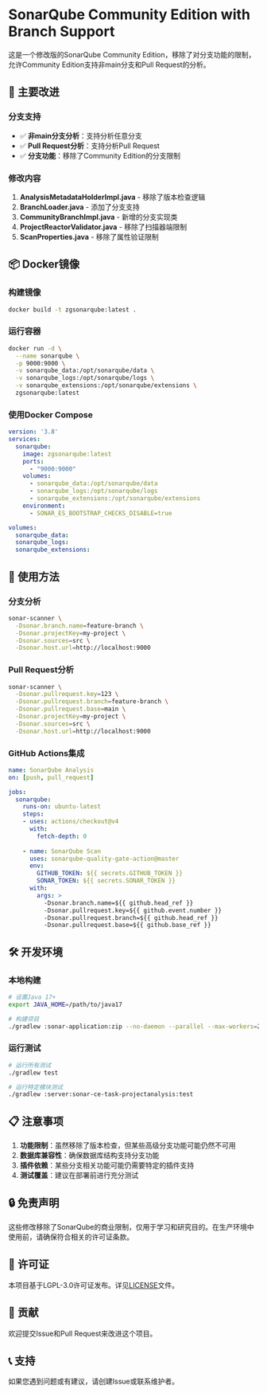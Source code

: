 # SonarQube Community Edition with Branch Support

这是一个修改版的SonarQube Community Edition，移除了对分支功能的限制，允许Community Edition支持非main分支和Pull Request的分析。

## 🚀 主要改进

### 分支支持
- ✅ **非main分支分析**：支持分析任意分支
- ✅ **Pull Request分析**：支持分析Pull Request
- ✅ **分支功能**：移除了Community Edition的分支限制

### 修改内容
1. **AnalysisMetadataHolderImpl.java** - 移除了版本检查逻辑
2. **BranchLoader.java** - 添加了分支支持
3. **CommunityBranchImpl.java** - 新增的分支实现类
4. **ProjectReactorValidator.java** - 移除了扫描器端限制
5. **ScanProperties.java** - 移除了属性验证限制

## 📦 Docker镜像

### 构建镜像
```bash
docker build -t zgsonarqube:latest .
```

### 运行容器
```bash
docker run -d \
  --name sonarqube \
  -p 9000:9000 \
  -v sonarqube_data:/opt/sonarqube/data \
  -v sonarqube_logs:/opt/sonarqube/logs \
  -v sonarqube_extensions:/opt/sonarqube/extensions \
  zgsonarqube:latest
```

### 使用Docker Compose
```yaml
version: '3.8'
services:
  sonarqube:
    image: zgsonarqube:latest
    ports:
      - "9000:9000"
    volumes:
      - sonarqube_data:/opt/sonarqube/data
      - sonarqube_logs:/opt/sonarqube/logs
      - sonarqube_extensions:/opt/sonarqube/extensions
    environment:
      - SONAR_ES_BOOTSTRAP_CHECKS_DISABLE=true

volumes:
  sonarqube_data:
  sonarqube_logs:
  sonarqube_extensions:
```

## 🔧 使用方法

### 分支分析
```bash
sonar-scanner \
  -Dsonar.branch.name=feature-branch \
  -Dsonar.projectKey=my-project \
  -Dsonar.sources=src \
  -Dsonar.host.url=http://localhost:9000
```

### Pull Request分析
```bash
sonar-scanner \
  -Dsonar.pullrequest.key=123 \
  -Dsonar.pullrequest.branch=feature-branch \
  -Dsonar.pullrequest.base=main \
  -Dsonar.projectKey=my-project \
  -Dsonar.sources=src \
  -Dsonar.host.url=http://localhost:9000
```

### GitHub Actions集成
```yaml
name: SonarQube Analysis
on: [push, pull_request]

jobs:
  sonarqube:
    runs-on: ubuntu-latest
    steps:
    - uses: actions/checkout@v4
      with:
        fetch-depth: 0
    
    - name: SonarQube Scan
      uses: sonarqube-quality-gate-action@master
      env:
        GITHUB_TOKEN: ${{ secrets.GITHUB_TOKEN }}
        SONAR_TOKEN: ${{ secrets.SONAR_TOKEN }}
      with:
        args: >
          -Dsonar.branch.name=${{ github.head_ref }}
          -Dsonar.pullrequest.key=${{ github.event.number }}
          -Dsonar.pullrequest.branch=${{ github.head_ref }}
          -Dsonar.pullrequest.base=${{ github.base_ref }}
```

## 🛠️ 开发环境

### 本地构建
```bash
# 设置Java 17+
export JAVA_HOME=/path/to/java17

# 构建项目
./gradlew :sonar-application:zip --no-daemon --parallel --max-workers=2
```

### 运行测试
```bash
# 运行所有测试
./gradlew test

# 运行特定模块测试
./gradlew :server:sonar-ce-task-projectanalysis:test
```

## 📋 注意事项

1. **功能限制**：虽然移除了版本检查，但某些高级分支功能可能仍然不可用
2. **数据库兼容性**：确保数据库结构支持分支功能
3. **插件依赖**：某些分支相关功能可能仍需要特定的插件支持
4. **测试覆盖**：建议在部署前进行充分测试

## 🔒 免责声明

这些修改移除了SonarQube的商业限制，仅用于学习和研究目的。在生产环境中使用前，请确保符合相关的许可证条款。

## 📄 许可证

本项目基于LGPL-3.0许可证发布。详见[LICENSE](LICENSE)文件。

## 🤝 贡献

欢迎提交Issue和Pull Request来改进这个项目。

## 📞 支持

如果您遇到问题或有建议，请创建Issue或联系维护者。
